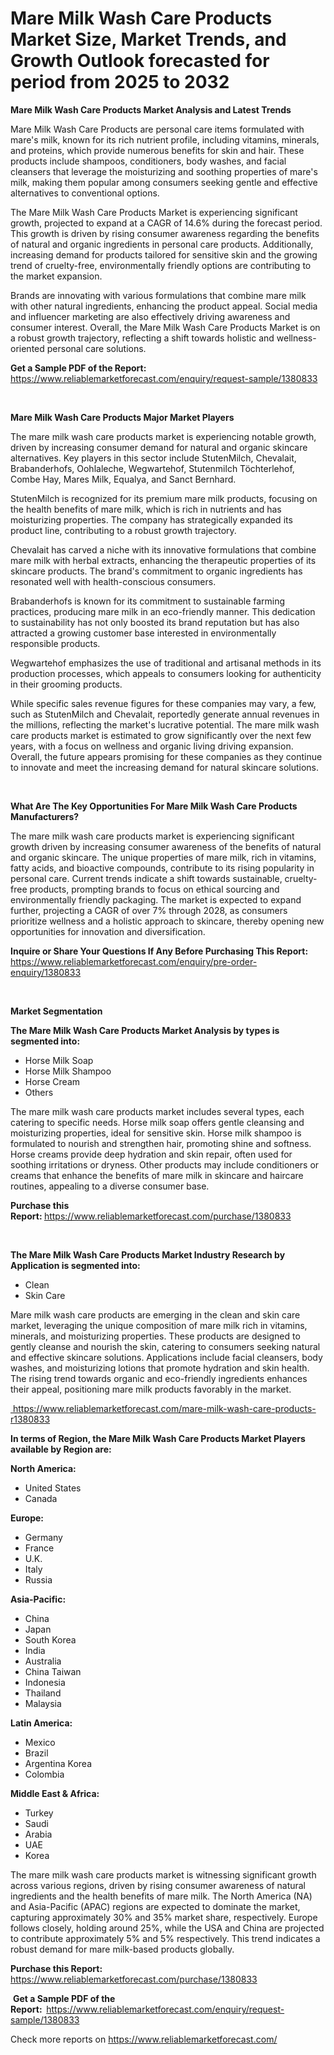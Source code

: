 <p><h1>Mare Milk Wash Care Products Market Size, Market Trends, and Growth Outlook forecasted for period from 2025 to 2032</h1></p><p><strong>Mare Milk Wash Care Products Market Analysis and Latest Trends</strong></p>
<p><p>Mare Milk Wash Care Products are personal care items formulated with mare's milk, known for its rich nutrient profile, including vitamins, minerals, and proteins, which provide numerous benefits for skin and hair. These products include shampoos, conditioners, body washes, and facial cleansers that leverage the moisturizing and soothing properties of mare's milk, making them popular among consumers seeking gentle and effective alternatives to conventional options.</p><p>The Mare Milk Wash Care Products Market is experiencing significant growth, projected to expand at a CAGR of 14.6% during the forecast period. This growth is driven by rising consumer awareness regarding the benefits of natural and organic ingredients in personal care products. Additionally, increasing demand for products tailored for sensitive skin and the growing trend of cruelty-free, environmentally friendly options are contributing to the market expansion. </p><p>Brands are innovating with various formulations that combine mare milk with other natural ingredients, enhancing the product appeal. Social media and influencer marketing are also effectively driving awareness and consumer interest. Overall, the Mare Milk Wash Care Products Market is on a robust growth trajectory, reflecting a shift towards holistic and wellness-oriented personal care solutions.</p></p>
<p><strong>Get a Sample PDF of the Report:&nbsp;</strong> <a href="https://www.reliablemarketforecast.com/enquiry/request-sample/1380833?utm_campaign=2753&utm_medium=2&utm_source=Github&utm_content=ia&utm_term=05042025&utm_id=mare-milk-wash-care-products">https://www.reliablemarketforecast.com/enquiry/request-sample/1380833</a></p>
<p>&nbsp;</p>
<p><strong>Mare Milk Wash Care Products Major Market Players</strong></p>
<p><p>The mare milk wash care products market is experiencing notable growth, driven by increasing consumer demand for natural and organic skincare alternatives. Key players in this sector include StutenMilch, Chevalait, Brabanderhofs, Oohlaleche, Wegwartehof, Stutenmilch Töchterlehof, Combe Hay, Mares Milk, Equalya, and Sanct Bernhard. </p><p>StutenMilch is recognized for its premium mare milk products, focusing on the health benefits of mare milk, which is rich in nutrients and has moisturizing properties. The company has strategically expanded its product line, contributing to a robust growth trajectory. </p><p>Chevalait has carved a niche with its innovative formulations that combine mare milk with herbal extracts, enhancing the therapeutic properties of its skincare products. The brand's commitment to organic ingredients has resonated well with health-conscious consumers.</p><p>Brabanderhofs is known for its commitment to sustainable farming practices, producing mare milk in an eco-friendly manner. This dedication to sustainability has not only boosted its brand reputation but has also attracted a growing customer base interested in environmentally responsible products.</p><p>Wegwartehof emphasizes the use of traditional and artisanal methods in its production processes, which appeals to consumers looking for authenticity in their grooming products. </p><p>While specific sales revenue figures for these companies may vary, a few, such as StutenMilch and Chevalait, reportedly generate annual revenues in the millions, reflecting the market's lucrative potential. The mare milk wash care products market is estimated to grow significantly over the next few years, with a focus on wellness and organic living driving expansion. Overall, the future appears promising for these companies as they continue to innovate and meet the increasing demand for natural skincare solutions.</p></p>
<p>&nbsp;</p>
<p><strong>What Are The Key Opportunities For Mare Milk Wash Care Products Manufacturers?</strong></p>
<p><p>The mare milk wash care products market is experiencing significant growth driven by increasing consumer awareness of the benefits of natural and organic skincare. The unique properties of mare milk, rich in vitamins, fatty acids, and bioactive compounds, contribute to its rising popularity in personal care. Current trends indicate a shift towards sustainable, cruelty-free products, prompting brands to focus on ethical sourcing and environmentally friendly packaging. The market is expected to expand further, projecting a CAGR of over 7% through 2028, as consumers prioritize wellness and a holistic approach to skincare, thereby opening new opportunities for innovation and diversification.</p></p>
<p><strong>Inquire or Share Your Questions If Any Before Purchasing This Report:</strong> <a href="https://www.reliablemarketforecast.com/enquiry/pre-order-enquiry/1380833?utm_campaign=2753&utm_medium=2&utm_source=Github&utm_content=ia&utm_term=05042025&utm_id=mare-milk-wash-care-products">https://www.reliablemarketforecast.com/enquiry/pre-order-enquiry/1380833</a></p>
<p>&nbsp;</p>
<p><strong>Market Segmentation</strong></p>
<p><strong>The Mare Milk Wash Care Products Market Analysis by types is segmented into:</strong></p>
<p><ul><li>Horse Milk Soap</li><li>Horse Milk Shampoo</li><li>Horse Cream</li><li>Others</li></ul></p>
<p><p>The mare milk wash care products market includes several types, each catering to specific needs. Horse milk soap offers gentle cleansing and moisturizing properties, ideal for sensitive skin. Horse milk shampoo is formulated to nourish and strengthen hair, promoting shine and softness. Horse creams provide deep hydration and skin repair, often used for soothing irritations or dryness. Other products may include conditioners or creams that enhance the benefits of mare milk in skincare and haircare routines, appealing to a diverse consumer base.</p></p>
<p><strong>Purchase this Report:&nbsp;</strong><a href="https://www.reliablemarketforecast.com/purchase/1380833?utm_campaign=2753&utm_medium=2&utm_source=Github&utm_content=ia&utm_term=05042025&utm_id=mare-milk-wash-care-products">https://www.reliablemarketforecast.com/purchase/1380833</a></p>
<p>&nbsp;</p>
<p><strong>The Mare Milk Wash Care Products Market Industry Research by Application is segmented into:</strong></p>
<p><ul><li>Clean</li><li>Skin Care</li></ul></p>
<p><p>Mare milk wash care products are emerging in the clean and skin care market, leveraging the unique composition of mare milk rich in vitamins, minerals, and moisturizing properties. These products are designed to gently cleanse and nourish the skin, catering to consumers seeking natural and effective skincare solutions. Applications include facial cleansers, body washes, and moisturizing lotions that promote hydration and skin health. The rising trend towards organic and eco-friendly ingredients enhances their appeal, positioning mare milk products favorably in the market.</p></p>
<p><a href="https://www.reliablemarketforecast.com/mare-milk-wash-care-products-r1380833?utm_campaign=2753&utm_medium=2&utm_source=Github&utm_content=ia&utm_term=05042025&utm_id=mare-milk-wash-care-products">&nbsp;https://www.reliablemarketforecast.com/mare-milk-wash-care-products-r1380833</a></p>
<p><strong>In terms of Region, the Mare Milk Wash Care Products Market Players available by Region are:</strong></p>
<p>
    <p> <strong> North America: </strong>
        <ul>
            <li>United States</li>
            <li>Canada</li>
        </ul>
        </p> 
    <p> <strong> Europe: </strong>
        <ul>
            <li>Germany</li>
            <li>France</li>
            <li>U.K.</li>
            <li>Italy</li>
            <li>Russia</li>
        </ul>
        </p> 
    <p> <strong> Asia-Pacific: </strong>
        <ul>
            <li>China</li>
            <li>Japan</li>
            <li>South Korea</li>
            <li>India</li>
            <li>Australia</li>
            <li>China Taiwan</li>
            <li>Indonesia</li>
            <li>Thailand</li>
            <li>Malaysia</li>
        </ul>
        </p> 
    <p> <strong> Latin America: </strong>
        <ul>
            <li>Mexico</li>
            <li>Brazil</li>
            <li>Argentina Korea</li>
            <li>Colombia</li>
        </ul>
        </p> 
    <p> <strong> Middle East & Africa: </strong>
        <ul>
            <li>Turkey</li>
            <li>Saudi</li>
            <li>Arabia</li>
            <li>UAE</li>
            <li>Korea</li>
        </ul>
    </p>
    </p>
<p><p>The mare milk wash care products market is witnessing significant growth across various regions, driven by rising consumer awareness of natural ingredients and the health benefits of mare milk. The North America (NA) and Asia-Pacific (APAC) regions are expected to dominate the market, capturing approximately 30% and 35% market share, respectively. Europe follows closely, holding around 25%, while the USA and China are projected to contribute approximately 5% and 5% respectively. This trend indicates a robust demand for mare milk-based products globally.</p></p>
<p><strong>Purchase this Report: </strong><a href="https://www.reliablemarketforecast.com/purchase/1380833?utm_campaign=2753&utm_medium=2&utm_source=Github&utm_content=ia&utm_term=05042025&utm_id=mare-milk-wash-care-products">https://www.reliablemarketforecast.com/purchase/1380833</a></p>
<p>&nbsp;<strong>Get a Sample PDF of the Report:&nbsp;&nbsp;</strong><a href="https://www.reliablemarketforecast.com/enquiry/request-sample/1380833?utm_campaign=2753&utm_medium=2&utm_source=Github&utm_content=ia&utm_term=05042025&utm_id=mare-milk-wash-care-products">https://www.reliablemarketforecast.com/enquiry/request-sample/1380833</a></p>
<p><strong></strong></p>
<p>Check more reports on <a href="https://www.reliablemarketforecast.com/?utm_campaign=2753&utm_medium=2&utm_source=Github&utm_content=ia&utm_term=05042025&utm_id=mare-milk-wash-care-products">https://www.reliablemarketforecast.com/</a></p>